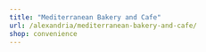 ```yaml
---
title: "Mediterranean Bakery and Cafe"
url: /alexandria/mediterranean-bakery-and-cafe/
shop: convenience
---
```

